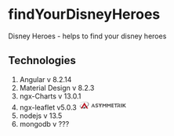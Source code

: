 # findYourDisneyHeroes
Disney Heroes - helps to find your disney heroes 

## Technologies
1. Angular v 8.2.14
2. Material Design v 8.2.3
3. ngx-Charts v 13.0.1
4. ngx-leaflet v5.0.3 ![ngx-leaflet](images/ngx-leaflet.png)
5. nodejs v 13.5
6. mongodb v ???



